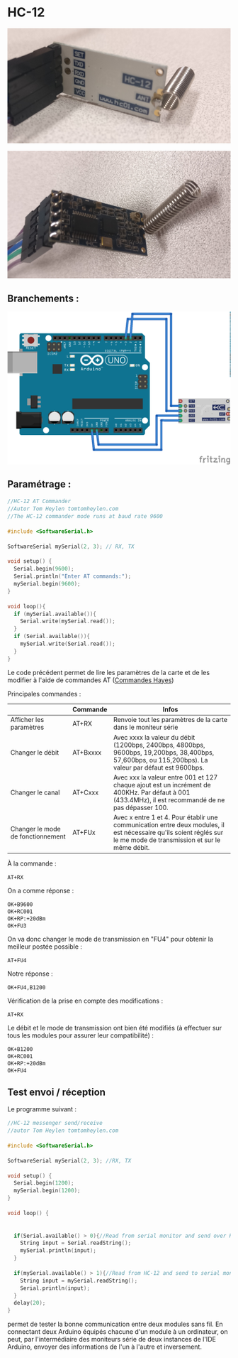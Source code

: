 # HC-12

![module HC-12](Images/HC-12_1.png)

![module HC-12](Images/HC-12_2.png)

## Branchements :

![Branchement module](Images/HC-12_branchement.png)

## Paramétrage :


```C
//HC-12 AT Commander
//Autor Tom Heylen tomtomheylen.com
//The HC-12 commander mode runs at baud rate 9600

#include <SoftwareSerial.h>

SoftwareSerial mySerial(2, 3); // RX, TX

void setup() {
  Serial.begin(9600);
  Serial.println("Enter AT commands:");
  mySerial.begin(9600);
}

void loop(){
  if (mySerial.available()){
    Serial.write(mySerial.read());
  }
  if (Serial.available()){
    mySerial.write(Serial.read());
  }
}
```
Le code précédent permet de lire les paramètres de la carte et de les modifier à l'aide de commandes AT ([Commandes Hayes](https://fr.wikipedia.org/wiki/Commandes_Hayes))

Principales commandes :

|                                   | Commande | Infos |
| --------------------------------- | -------- | --------- |
| Afficher les paramètres           | AT+RX    | Renvoie tout les paramètres de la carte dans le moniteur série |
| Changer le débit                  | AT+Bxxxx | Avec xxxx la valeur du débit (1200bps, 2400bps, 4800bps, 9600bps, 19,200bps, 38,400bps, 57,600bps, ou 115,200bps). La valeur par défaut est 9600bps. |
| Changer le canal                  | AT+Cxxx  | Avec xxx la valeur entre 001 et 127 chaque ajout est un incrément de 400KHz. Par défaut à 001 (433.4MHz), il est recommandé de ne pas dépasser 100. |
| Changer le mode de fonctionnement | AT+FUx   | Avec x entre 1 et 4. Pour établir une communication entre deux modules, il est nécessaire qu'ils soient réglés sur le me mode de transmission et sur le même débit. |

À la commande :
```
AT+RX
```
On a comme réponse :
```
OK+B9600
OK+RC001
OK+RP:+20dBm
OK+FU3
```
On va donc changer le mode de transmission en "FU4" pour obtenir la meilleur postée possible :
```
AT+FU4
```
Notre réponse :
```
OK+FU4,B1200
```
Vérification de la prise en compte des modifications :
```
AT+RX
```
Le débit et le mode de transmission ont bien été modifiés (à effectuer sur tous les modules pour assurer leur compatibilité) :
```
OK+B1200
OK+RC001
OK+RP:+20dBm
OK+FU4
```
## Test envoi / réception

Le programme suivant :
```C
//HC-12 messenger send/receive
//autor Tom Heylen tomtomheylen.com

#include <SoftwareSerial.h>

SoftwareSerial mySerial(2, 3); //RX, TX

void setup() {
  Serial.begin(1200);
  mySerial.begin(1200);
}

void loop() {


  if(Serial.available() > 0){//Read from serial monitor and send over HC-12
    String input = Serial.readString();
    mySerial.println(input);    
  }

  if(mySerial.available() > 1){//Read from HC-12 and send to serial monitor
    String input = mySerial.readString();
    Serial.println(input);    
  }
  delay(20);
}
```
permet de tester la bonne communication entre deux modules sans fil. En connectant deux Arduino équipés chacune d'un module à un ordinateur, on peut, par l'intermédiaire des moniteurs série de deux instances de l'IDE Arduino, envoyer des informations de l'un à l'autre et inversement.
